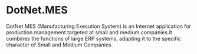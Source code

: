 # DotNet.MES
DotNet MES (Manufacturing Execution System) is an Internet application for production management targeted at small and medium companies.It combines the functions of large ERP systems, adapting it to the specific character of Small and Medium Companies.
